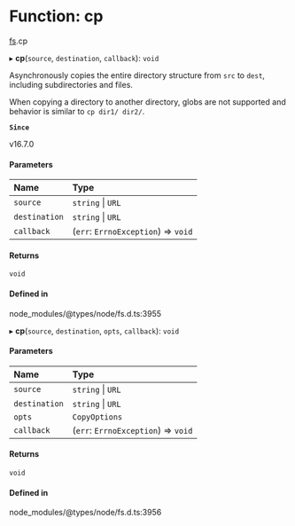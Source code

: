 # Function: cp

[fs](../modules/fs.md).cp

▸ **cp**(`source`, `destination`, `callback`): `void`

Asynchronously copies the entire directory structure from `src` to `dest`,
including subdirectories and files.

When copying a directory to another directory, globs are not supported and
behavior is similar to `cp dir1/ dir2/`.

**`Since`**

v16.7.0

#### Parameters

| Name | Type |
| :------ | :------ |
| `source` | `string` \| `URL` |
| `destination` | `string` \| `URL` |
| `callback` | (`err`: `ErrnoException`) => `void` |

#### Returns

`void`

#### Defined in

node_modules/@types/node/fs.d.ts:3955

▸ **cp**(`source`, `destination`, `opts`, `callback`): `void`

#### Parameters

| Name | Type |
| :------ | :------ |
| `source` | `string` \| `URL` |
| `destination` | `string` \| `URL` |
| `opts` | `CopyOptions` |
| `callback` | (`err`: `ErrnoException`) => `void` |

#### Returns

`void`

#### Defined in

node_modules/@types/node/fs.d.ts:3956
